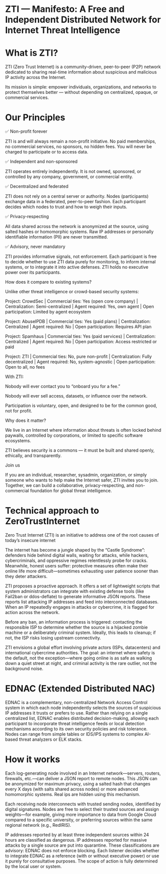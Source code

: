 # ZTI — Manifesto: A Free and Independent Distributed Network for Internet Threat Intelligence

# What is ZTI?
ZTI (Zero Trust Internet) is a community-driven, peer-to-peer (P2P) network dedicated to sharing real-time information about suspicious and malicious IP activity across the Internet.

Its mission is simple: empower individuals, organizations, and networks to protect themselves better — without depending on centralized, opaque, or commercial services.

# Our Principles

✅ Non-profit forever

ZTI is and will always remain a non-profit initiative. No paid memberships, no commercial services, no sponsors, no hidden fees. You will never be charged to participate or to access data.

✅ Independent and non-sponsored

ZTI operates entirely independently. It is not owned, sponsored, or controlled by any company, government, or commercial entity.

✅ Decentralized and federated

ZTI does not rely on a central server or authority. Nodes (participants) exchange data in a federated, peer-to-peer fashion. Each participant decides which nodes to trust and how to weigh their inputs.

✅ Privacy-respecting

All data shared across the network is anonymized at the source, using salted hashes or homomorphic systems. Raw IP addresses or personally identifiable information (PII) are never transmitted.

✅ Advisory, never mandatory

ZTI provides informative signals, not enforcement. Each participant is free to decide whether to use ZTI data purely for monitoring, to inform internal systems, or to integrate it into active defenses. ZTI holds no executive power over its participants.

How does it compare to existing systems?

Unlike other threat intelligence or crowd-based security systems:


Project: CrowdSec | Commercial ties: Yes (open core company) |  Centralization: Semi-centralized |  Agent required: Yes, own agent |  Open participation:  Limited by agent ecosystem

Project: AbuseIPDB | Commercial ties:	Yes (paid plans)	 |  Centralization:  Centralized |  Agent required: No |  Open participation: Requires API plan

Project: Spamhaus | Commercial ties: Yes (paid services)	 |  Centralization: Centralized |  Agent required: No |  Open participation: Access restricted or paid

Project: ZTI | Commercial ties: No, pure non-profit |  Centralization: Fully decentralized |  Agent required: No, system-agnostic |  Open participation:  Open to all, no fees

With ZTI:

Nobody will ever contact you to “onboard you for a fee.”

Nobody will ever sell access, datasets, or influence over the network.

Participation is voluntary, open, and designed to be for the common good, not for profit.

Why does it matter?

We live in an Internet where information about threats is often locked behind paywalls, controlled by corporations, or limited to specific software ecosystems.

ZTI believes security is a commons — it must be built and shared openly, ethically, and transparently.

Join us

If you are an individual, researcher, sysadmin, organization, or simply someone who wants to help make the Internet safer, ZTI invites you to join. Together, we can build a collaborative, privacy-respecting, and non-commercial foundation for global threat intelligence.


# Technical approach to ZeroTrustInternet
Zero Trust Internet (ZTI) is an initiative to address one of the root causes of today’s insecure internet

The internet has become a jungle shaped by the “Castle Syndrome”: defenders hide behind digital walls, waiting for attacks, while hackers, cybercriminals, and oppressive regimes relentlessly probe for cracks. Meanwhile, honest users suffer: protective measures often make their online life more difficult—sometimes exhausting user patience sooner than they deter attackers.

ZTI proposes a proactive approach. It offers a set of lightweight scripts that system administrators can integrate with existing defense tools (like Fail2ban or ddos-deflate) to generate informative JSON reports. These reports list attacking IP addresses and feed into interconnected databases. When an IP repeatedly engages in attacks or cybercrime, it is flagged for action across the network.

Before any ban, an information process is triggered: contacting the responsible ISP to determine whether the source is a hijacked zombie machine or a deliberately criminal system. Ideally, this leads to cleanup; if not, the ISP risks losing upstream connectivity.

ZTI envisions a global effort involving private actors (ISPs, datacenters) and international cybercrime authorities. The goal: an internet where safety is the default, not the exception—where going online is as safe as walking down a quiet street at night, and criminal activity is the rare outlier, not the background noise.

# EDNAC (Extended Distributed NAC)
EDNAC is a complementary, non-centralized Network Access Control system in which each node independently selects the sources of suspicious IP addresses it trusts or prefers to use. Rather than relying on a single centralized list, EDNAC enables distributed decision-making, allowing each participant to incorporate threat intelligence feeds or local detection mechanisms according to its own security policies and risk tolerance. Nodes can range from simple tables or IDS/IPS systems to complex AI-based threat
analyzers or ELK stacks.

# How it works

Each log-generating node involved in an Internet network—servers, routers, firewalls, etc.—can deliver a JSON report to remote nodes. This JSON can be anonymized for maximum privacy, using a salted hash that changes every X days (with salts shared across nodes) or more advanced homomorphic systems. Real ips are hidden using this mechanism.

Each receiving node interconnects with trusted sending nodes, identified by digital signatures. Nodes are free to select their trusted sources and assign weights—for example, giving more importance to data from Google Cloud compared to a specific university, or preferring sources within the same regional network (e.g., RedIRIS).

IP addresses reported by at least three independent sources within 24 hours are classified as dangerous. IP addresses reported for massive attacks by a single source are put into quarantine. These classifications are advisory: EDNAC does not enforce blocking. Each listener decides whether to integrate EDNAC as a reference (with or without executive power) or use it purely for consultative purposes. The scope of action is fully determined by the local user or system.


